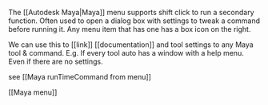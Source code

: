 The [[Autodesk Maya|Maya]] menu supports  shift click to run a secondary function.
Often used to open a dialog box with settings to tweak a command before running it.
Any menu item that has one has a box icon on the right.

We can use this to [[link]] [[documentation]] and tool settings to any Maya tool & command.
E.g. If every tool auto has a window with a help menu. Even if there are no settings.

see [[Maya runTimeCommand from menu]]

[[Maya menu]]